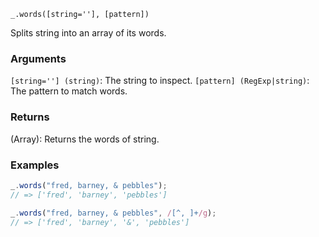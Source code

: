 ```
_.words([string=''], [pattern])
```

Splits string into an array of its words.

### Arguments

`[string=''] (string)`: The string to inspect.
`[pattern] (RegExp|string)`: The pattern to match words.

### Returns

(Array): Returns the words of string.

### Examples

```javascript
_.words("fred, barney, & pebbles");
// => ['fred', 'barney', 'pebbles']

_.words("fred, barney, & pebbles", /[^, ]+/g);
// => ['fred', 'barney', '&', 'pebbles']
```
